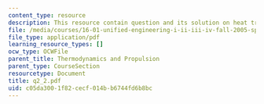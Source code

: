 ```yaml
---
content_type: resource
description: This resource contain question and its solution on heat transer.
file: /media/courses/16-01-unified-engineering-i-ii-iii-iv-fall-2005-spring-2006/c05da3001f82cecf014bb6744fd6b8bc_q2_2.pdf
file_type: application/pdf
learning_resource_types: []
ocw_type: OCWFile
parent_title: Thermodynamics and Propulsion
parent_type: CourseSection
resourcetype: Document
title: q2_2.pdf
uid: c05da300-1f82-cecf-014b-b6744fd6b8bc
---
```

